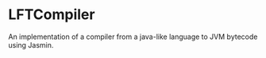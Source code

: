 # LFTCompiler
An implementation of a compiler from a java-like language to JVM bytecode using Jasmin.
